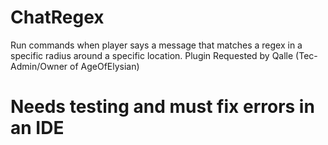 # ChatRegex
Run commands when player says a message that matches a regex in a specific radius around a specific location. Plugin Requested by Qalle (Tec-Admin/Owner of AgeOfElysian)
# Needs testing and must fix errors in an IDE
